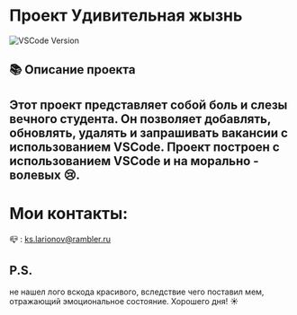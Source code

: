 # Проект Удивительная жызнь
![VSCode Version](https://i.pinimg.com/236x/d1/ec/83/d1ec83c296abc7bea5357ce9968e0013.jpg)
## 📚 Описание проекта
Этот проект представляет собой боль и слезы вечного студента. Он позволяет добавлять, обновлять, удалять и запрашивать вакансии с использованием VSCode. Проект построен с использованием **VSCode** и на морально - волевых :cry:.
---
# Мои контакты:
:mailbox_closed: : ks.larionov@rambler.ru

## P.S.
не нашел лого вскода красивого, вследствие чего поставил мем, отражающий эмоциональное состояние. Хорошего дня! :sunny: